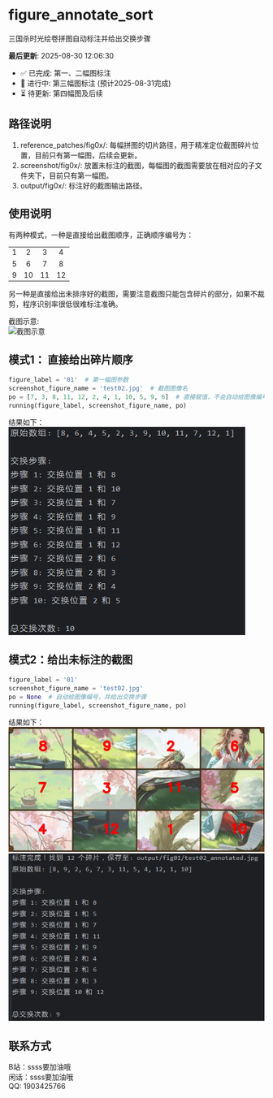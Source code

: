 # figure_annotate_sort
三国杀时光绘卷拼图自动标注并给出交换步骤


**最后更新**: 2025-08-30 12:06:30

- ✅ 已完成: 第一、二幅图标注
- 🚧 进行中: 第三幅图标注 (预计2025-08-31完成)
- ⏳ 待更新: 第四幅图及后续

## 路径说明
1. reference_patches/fig0x/: 每幅拼图的切片路径，用于精准定位截图碎片位置，目前只有第一幅图，后续会更新。
2. screenshot/fig0x/: 放置未标注的截图，每幅图的截图需要放在相对应的子文件夹下，目前只有第一幅图。
3. output/fig0x/: 标注好的截图输出路径。

## 使用说明
有两种模式，一种是直接给出截图顺序，正确顺序编号为：
<table style="border: none; border-collapse: collapse;">
<tr>
<td align="center">1</td>
<td align="center">2</td>
<td align="center">3</td>
<td align="center">4</td>
</tr>
<tr>
<td align="center">5</td>
<td align="center">6</td>
<td align="center">7</td>
<td align="center">8</td>
</tr>
<tr>
<td align="center">9</td>
<td align="center">10</td>
<td align="center">11</td>
<td align="center">12</td>
</tr>
</table>

另一种是直接给出未排序好的截图，需要注意截图只能包含碎片的部分，如果不裁剪，程序识别率很低很难标注准确。  

截图示意:  
![截图示意](./screenshot/fig01/test02.png)
 
## 模式1： 直接给出碎片顺序
```python
figure_label = '01'  # 第一幅图参数
screenshot_figure_name = 'test02.jpg'  # 截图图像名
po = [7, 3, 8, 11, 12, 2, 4, 1, 10, 5, 9, 6]  # 直接赋值，不会自动给图像编号
running(figure_label, screenshot_figure_name, po)
```
结果如下：  
![模式1结果](./source/模式1结果.png)

## 模式2：给出未标注的截图
```python
figure_label = '01'
screenshot_figure_name = 'test02.jpg'
po = None  # 自动给图像编号，并给出交换步骤
running(figure_label, screenshot_figure_name, po)
```
结果如下：  
![模式2结果_图像标注](./output/fig01/test02_annotated.jpg)  
![模式2结果_程序运行结果](./source/模式2结果.png)


## 联系方式
B站：ssss要加油哦  
闲话：ssss要加油哦  
QQ: 1903425766  


